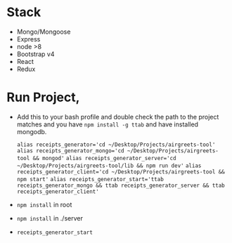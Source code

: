 # Stack

- Mongo/Mongoose
- Express 
- node >8
- Bootstrap v4 
- React
- Redux 

# Run Project, 

- Add this to your bash profile and double check the path to the project matches and you have `npm install -g ttab` and have installed mongodb.

    `alias receipts_generator='cd ~/Desktop/Projects/airgreets-tool'`
    `alias receipts_generator_mongo='cd ~/Desktop/Projects/airgreets-tool && mongod'`
    `alias receipts_generator_server='cd ~/Desktop/Projects/airgreets-tool/lib && npm run dev'`
    `alias receipts_generator_client='cd ~/Desktop/Projects/airgreets-tool && npm start'`
    `alias receipts_generator_start='ttab receipts_generator_mongo && ttab receipts_generator_server && ttab receipts_generator_client'`


- `npm install` in root 
- `npm install` in ./server
- `receipts_generator_start`


